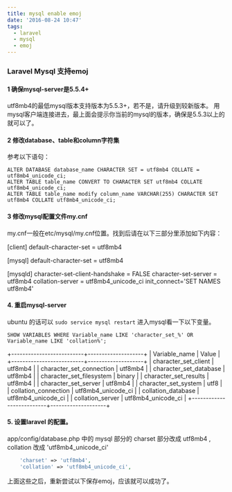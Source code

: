 ```yaml
---
title: mysql enable emoj
date: '2016-08-24 10:47'
tags:
  - laravel
  - mysql
  - emoj
---
```

### Laravel Mysql 支持emoj

#### 1 确保mysql-server是5.5.4+
utf8mb4的最低mysql版本支持版本为5.5.3+，若不是，请升级到较新版本。
用mysql客户端连接进去，最上面会提示你当前的mysql的版本，确保是5.5.3以上的就可以了。

#### 2 修改database、table和column字符集
参考以下语句：

```shell
ALTER DATABASE database_name CHARACTER SET = utf8mb4 COLLATE = utf8mb4_unicode_ci;
ALTER TABLE table_name CONVERT TO CHARACTER SET utf8mb4 COLLATE utf8mb4_unicode_ci;
ALTER TABLE table_name modify column_name VARCHAR(255) CHARACTER SET utf8mb4 COLLATE utf8mb4_unicode_ci;
```
#### 3 修改mysql配置文件my.cnf

my.cnf一般在etc/mysql/my.cnf位置。找到后请在以下三部分里添加如下内容：

[client]
default-character-set = utf8mb4

[mysql]
default-character-set = utf8mb4

[mysqld]
character-set-client-handshake = FALSE
character-set-server = utf8mb4
collation-server = utf8mb4_unicode_ci
init_connect='SET NAMES utf8mb4'

#### 4. 重启mysql-server
ubuntu 的话可以 `sudo service mysql restart`
进入mysql看一下以下变量。

```shell
SHOW VARIABLES WHERE Variable_name LIKE 'character_set_%' OR Variable_name LIKE 'collation%';
```
+--------------------------+--------------------+
| Variable_name            | Value              |
+--------------------------+--------------------+
| character_set_client    | utf8mb4            |
| character_set_connection | utf8mb4            |
| character_set_database  | utf8mb4            |
| character_set_filesystem | binary            |
| character_set_results    | utf8mb4            |
| character_set_server    | utf8mb4            |
| character_set_system    | utf8              |
| collation_connection    | utf8mb4_unicode_ci |
| collation_database      | utf8mb4_unicode_ci |
| collation_server        | utf8mb4_unicode_ci |
+--------------------------+--------------------+

#### 5. 设置laravel 的配置。

app/config/database.php 中的 mysql 部分的 charset 部分改成 utf8mb4 , collation 改成 'utf8mb4_unicode_ci'
```php
    'charset' => 'utf8mb4',
    'collation' => 'utf8mb4_unicode_ci',
```
上面这些之后，重新尝试以下保存emoj，应该就可以成功了。

